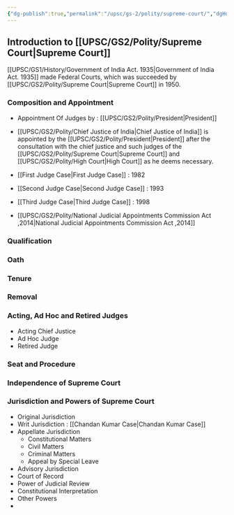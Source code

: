 ```yaml
---
{"dg-publish":true,"permalink":"/upsc/gs-2/polity/supreme-court/","dgHomeLink":true,"dgPassFrontmatter":false}
---
```


## Introduction to [[UPSC/GS2/Polity/Supreme Court|Supreme Court]]

[[UPSC/GS1/History/Government of India Act. 1935|Government of India Act. 1935]] made Federal Courts, which was succeeded by [[UPSC/GS2/Polity/Supreme Court|Supreme Court]] in 1950. 


### Composition and Appointment
- Appointment Of Judges by : [[UPSC/GS2/Polity/President|President]]
- [[UPSC/GS2/Polity/Chief Justice of India|Chief Justice of India]] is appointed by the [[UPSC/GS2/Polity/President|President]] after the consultation with the chief justice and such judges of the [[UPSC/GS2/Polity/Supreme Court|Supreme Court]] and [[UPSC/GS2/Polity/High Court|High Court]] as he deems necessary. 

- [[First Judge Case|First Judge Case]] : 1982
- [[Second Judge Case|Second Judge Case]] : 1993
- [[Third Judge Case|Third Judge Case]] : 1998
- [[UPSC/GS2/Polity/National Judicial Appointments Commission Act ,2014|National Judicial Appointments Commission Act ,2014]]


### Qualification

### Oath

### Tenure 

### Removal

### Acting, Ad Hoc and Retired Judges
- Acting Chief Justice
- Ad Hoc Judge
- Retired Judge

### Seat and Procedure 
### Independence of Supreme Court

### Jurisdiction and Powers of Supreme Court
- Original Jurisdiction 
- Writ Jurisdiction : [[Chandan Kumar Case|Chandan Kumar Case]]
- Appellate Jurisdiction 
	- Constitutional Matters
	- Civil Matters
	- Criminal Matters
	- Appeal by Special Leave
- Advisory Jurisdiction
- Court of Record
- Power of Judicial Review
- Constitutional Interpretation 
- Other Powers
- 